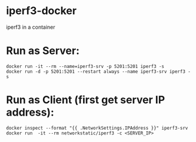 # iperf3-docker

iperf3 in a container

# Run as Server:
```
docker run -it --rm --name=iperf3-srv -p 5201:5201 iperf3 -s
docker run -d -p 5201:5201 --restart always --name iperf3-srv iperf3 -s
```

# Run as Client (first get server IP address):
```
docker inspect --format "{{ .NetworkSettings.IPAddress }}" iperf3-srv
docker run  -it --rm networkstatic/iperf3 -c <SERVER_IP>
```